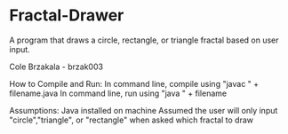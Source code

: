 # Fractal-Drawer
A program that draws a circle, rectangle, or triangle fractal based on user input.

Cole Brzakala - brzak003

How to Compile and Run:
In command line, compile using "javac " + filename.java
In command line, run using "java " + filename

Assumptions:
Java installed on machine
Assumed the user will only input "circle","triangle", or "rectangle" when asked which fractal to draw
